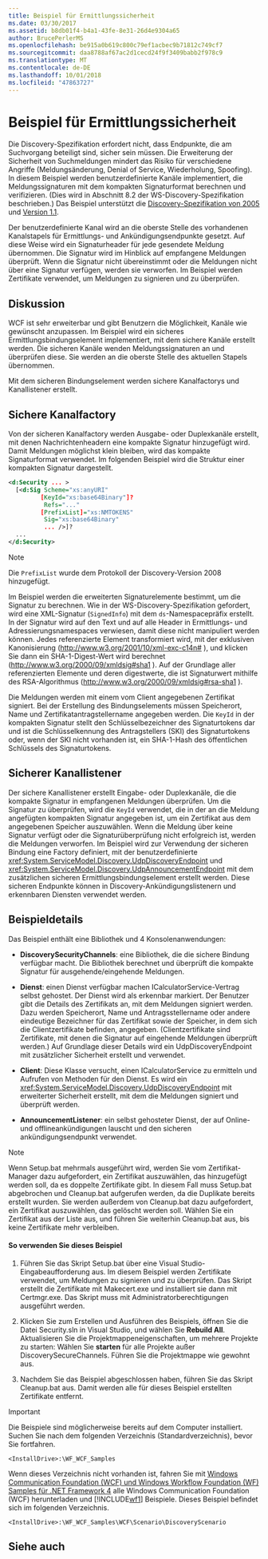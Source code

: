 ```yaml
---
title: Beispiel für Ermittlungssicherheit
ms.date: 03/30/2017
ms.assetid: b8db01f4-b4a1-43fe-8e31-26d4e9304a65
author: BrucePerlerMS
ms.openlocfilehash: be915a0b619c800c79ef1acbec9b71812c749cf7
ms.sourcegitcommit: daa8788af67ac2d1cecd24f9f3409babb2f978c9
ms.translationtype: MT
ms.contentlocale: de-DE
ms.lasthandoff: 10/01/2018
ms.locfileid: "47863727"
---
```

# <a name="discovery-security-sample"></a>Beispiel für Ermittlungssicherheit
Die Discovery-Spezifikation erfordert nicht, dass Endpunkte, die am Suchvorgang beteiligt sind, sicher sein müssen. Die Erweiterung der Sicherheit von Suchmeldungen mindert das Risiko für verschiedene Angriffe (Meldungsänderung, Denial of Service, Wiederholung, Spoofing). In diesem Beispiel werden benutzerdefinierte Kanäle implementiert, die Meldungssignaturen mit dem kompakten Signaturformat berechnen und verifizieren. (Dies wird in Abschnitt 8.2 der WS-Discovery-Spezifikation beschrieben.) Das Beispiel unterstützt die [Discovery-Spezifikation von 2005](https://go.microsoft.com/fwlink/?LinkId=177912) und [Version 1.1](https://go.microsoft.com/fwlink/?LinkId=179677).  
  
 Der benutzerdefinierte Kanal wird an die oberste Stelle des vorhandenen Kanalstapels für Ermittlungs- und Ankündigungsendpunkte gesetzt. Auf diese Weise wird ein Signaturheader für jede gesendete Meldung übernommen. Die Signatur wird im Hinblick auf empfangene Meldungen überprüft. Wenn die Signatur nicht übereinstimmt oder die Meldungen nicht über eine Signatur verfügen, werden sie verworfen. Im Beispiel werden Zertifikate verwendet, um Meldungen zu signieren und zu überprüfen.  
  
## <a name="discussion"></a>Diskussion  
 WCF ist sehr erweiterbar und gibt Benutzern die Möglichkeit, Kanäle wie gewünscht anzupassen. Im Beispiel wird ein sicheres Ermittlungsbindungselement implementiert, mit dem sichere Kanäle erstellt werden. Die sicheren Kanäle wenden Meldungssignaturen an und überprüfen diese. Sie werden an die oberste Stelle des aktuellen Stapels übernommen.  
  
 Mit dem sicheren Bindungselement werden sichere Kanalfactorys und Kanallistener erstellt.  
  
## <a name="secure-channel-factory"></a>Sichere Kanalfactory  
 Von der sicheren Kanalfactory werden Ausgabe- oder Duplexkanäle erstellt, mit denen Nachrichtenheadern eine kompakte Signatur hinzugefügt wird. Damit Meldungen möglichst klein bleiben, wird das kompakte Signaturformat verwendet. Im folgenden Beispiel wird die Struktur einer kompakten Signatur dargestellt.  
  
```xml  
<d:Security ... >   
  [<d:Sig Scheme="xs:anyURI"   
         [KeyId="xs:base64Binary"]?  
          Refs="..."  
         [PrefixList]="xs:NMTOKENS"   
          Sig="xs:base64Binary"   
          ... />]?  
  ...   
</d:Security>  
```  
  
> [!NOTE]
>  Die `PrefixList` wurde dem Protokoll der Discovery-Version 2008 hinzugefügt.  
  
 Im Beispiel werden die erweiterten Signaturelemente bestimmt, um die Signatur zu berechnen. Wie in der WS-Discovery-Spezifikation gefordert, wird eine XML-Signatur (`SignedInfo`) mit dem `ds`-Namespacepräfix erstellt. In der Signatur wird auf den Text und auf alle Header in Ermittlungs- und Adressierungsnamespaces verwiesen, damit diese nicht manipuliert werden können. Jedes referenzierte Element transformiert wird, mit der exklusiven Kanonisierung (http://www.w3.org/2001/10/xml-exc-c14n# ), und klicken Sie dann ein SHA-1-Digest-Wert wird berechnet (http://www.w3.org/2000/09/xmldsig#sha1 ). Auf der Grundlage aller referenzierten Elemente und deren digestwerte, die ist Signaturwert mithilfe des RSA-Algorithmus (http://www.w3.org/2000/09/xmldsig#rsa-sha1 ).  
  
 Die Meldungen werden mit einem vom Client angegebenen Zertifikat signiert. Bei der Erstellung des Bindungselements müssen Speicherort, Name und Zertifikatantragstellername angegeben werden. Die `KeyId` in der kompakten Signatur stellt den Schlüsselbezeichner des Signaturtokens dar und ist die Schlüsselkennung des Antragstellers (SKI) des Signaturtokens oder, wenn der SKI nicht vorhanden ist, ein SHA-1-Hash des öffentlichen Schlüssels des Signaturtokens.  
  
## <a name="secure-channel-listener"></a>Sicherer Kanallistener  
 Der sichere Kanallistener erstellt Eingabe- oder Duplexkanäle, die die kompakte Signatur in empfangenen Meldungen überprüfen. Um die Signatur zu überprüfen, wird die `KeyId` verwendet, die in der an die Meldung angefügten kompakten Signatur angegeben ist, um ein Zertifikat aus dem angegebenen Speicher auszuwählen. Wenn die Meldung über keine Signatur verfügt oder die Signaturüberprüfung nicht erfolgreich ist, werden die Meldungen verworfen. Im Beispiel wird zur Verwendung der sicheren Bindung eine Factory definiert, mit der benutzerdefinierte <xref:System.ServiceModel.Discovery.UdpDiscoveryEndpoint> und <xref:System.ServiceModel.Discovery.UdpAnnouncementEndpoint> mit dem zusätzlichen sicheren Ermittlungsbindungselement erstellt werden. Diese sicheren Endpunkte können in Discovery-Ankündigungslistenern und erkennbaren Diensten verwendet werden.  
  
## <a name="sample-details"></a>Beispieldetails  
 Das Beispiel enthält eine Bibliothek und 4 Konsolenanwendungen:  
  
-   **DiscoverySecurityChannels**: eine Bibliothek, die die sichere Bindung verfügbar macht. Die Bibliothek berechnet und überprüft die kompakte Signatur für ausgehende/eingehende Meldungen.  
  
-   **Dienst**: einen Dienst verfügbar machen ICalculatorService-Vertrag selbst gehostet. Der Dienst wird als erkennbar markiert. Der Benutzer gibt die Details des Zertifikats an, mit dem Meldungen signiert werden. Dazu werden Speicherort, Name und Antragsstellername oder andere eindeutige Bezeichner für das Zertifikat sowie der Speicher, in dem sich die Clientzertifikate befinden, angegeben. (Clientzertifikate sind Zertifikate, mit denen die Signatur auf eingehende Meldungen überprüft werden.) Auf Grundlage dieser Details wird ein UdpDiscoveryEndpoint mit zusätzlicher Sicherheit erstellt und verwendet.  
  
-   **Client**: Diese Klasse versucht, einen ICalculatorService zu ermitteln und Aufrufen von Methoden für den Dienst. Es wird ein <xref:System.ServiceModel.Discovery.UdpDiscoveryEndpoint> mit erweiterter Sicherheit erstellt, mit dem die Meldungen signiert und überprüft werden.  
  
-   **AnnouncementListener**: ein selbst gehosteter Dienst, der auf Online- und offlineankündigungen lauscht und den sicheren ankündigungsendpunkt verwendet.  
  
> [!NOTE]
>  Wenn Setup.bat mehrmals ausgeführt wird, werden Sie vom Zertifikat-Manager dazu aufgefordert, ein Zertifikat auszuwählen, das hinzugefügt werden soll, da es doppelte Zertifikate gibt. In diesem Fall muss Setup.bat abgebrochen und Cleanup.bat aufgerufen werden, da die Duplikate bereits erstellt wurden. Sie werden außerdem von Cleanup.bat dazu aufgefordert, ein Zertifikat auszuwählen, das gelöscht werden soll. Wählen Sie ein Zertifikat aus der Liste aus, und führen Sie weiterhin Cleanup.bat aus, bis keine Zertifikate mehr verbleiben.  
  
#### <a name="to-use-this-sample"></a>So verwenden Sie dieses Beispiel  
  
1.  Führen Sie das Skript Setup.bat über eine Visual Studio-Eingabeaufforderung aus. Im diesem Beispiel werden Zertifikate verwendet, um Meldungen zu signieren und zu überprüfen. Das Skript erstellt die Zertifikate mit Makecert.exe und installiert sie dann mit Certmgr.exe. Das Skript muss mit Administratorberechtigungen ausgeführt werden.  
  
2.  Klicken Sie zum Erstellen und Ausführen des Beispiels, öffnen Sie die Datei Security.sln in Visual Studio, und wählen Sie **Rebuild All**. Aktualisieren Sie die Projektmappeneigenschaften, um mehrere Projekte zu starten: Wählen Sie **starten** für alle Projekte außer DiscoverySecureChannels. Führen Sie die Projektmappe wie gewohnt aus.  
  
3.  Nachdem Sie das Beispiel abgeschlossen haben, führen Sie das Skript Cleanup.bat aus. Damit werden alle für dieses Beispiel erstellten Zertifikate entfernt.  
  
> [!IMPORTANT]
>  Die Beispiele sind möglicherweise bereits auf dem Computer installiert. Suchen Sie nach dem folgenden Verzeichnis (Standardverzeichnis), bevor Sie fortfahren.  
>   
>  `<InstallDrive>:\WF_WCF_Samples`  
>   
>  Wenn dieses Verzeichnis nicht vorhanden ist, fahren Sie mit [Windows Communication Foundation (WCF) und Windows Workflow Foundation (WF) Samples für .NET Framework 4](https://go.microsoft.com/fwlink/?LinkId=150780) alle Windows Communication Foundation (WCF) herunterladen und [!INCLUDE[wf1](../../../../includes/wf1-md.md)] Beispiele. Dieses Beispiel befindet sich im folgenden Verzeichnis.  
>   
>  `<InstallDrive>:\WF_WCF_Samples\WCF\Scenario\DiscoveryScenario`  
  
## <a name="see-also"></a>Siehe auch
